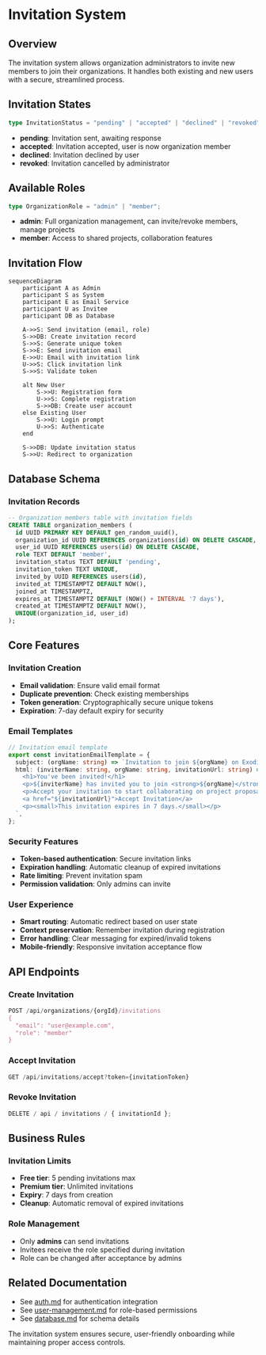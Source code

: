 # Invitation System

## Overview

The invitation system allows organization administrators to invite new members to join their organizations. It handles both existing and new users with a secure, streamlined process.

## Invitation States

```typescript
type InvitationStatus = "pending" | "accepted" | "declined" | "revoked";
```

- **pending**: Invitation sent, awaiting response
- **accepted**: Invitation accepted, user is now organization member
- **declined**: Invitation declined by user
- **revoked**: Invitation cancelled by administrator

## Available Roles

```typescript
type OrganizationRole = "admin" | "member";
```

- **admin**: Full organization management, can invite/revoke members, manage projects
- **member**: Access to shared projects, collaboration features

## Invitation Flow

```mermaid
sequenceDiagram
    participant A as Admin
    participant S as System
    participant E as Email Service
    participant U as Invitee
    participant DB as Database

    A->>S: Send invitation (email, role)
    S->>DB: Create invitation record
    S->>S: Generate unique token
    S->>E: Send invitation email
    E->>U: Email with invitation link
    U->>S: Click invitation link
    S->>S: Validate token

    alt New User
        S->>U: Registration form
        U->>S: Complete registration
        S->>DB: Create user account
    else Existing User
        S->>U: Login prompt
        U->>S: Authenticate
    end

    S->>DB: Update invitation status
    S->>U: Redirect to organization
```

## Database Schema

### Invitation Records

```sql
-- Organization members table with invitation fields
CREATE TABLE organization_members (
  id UUID PRIMARY KEY DEFAULT gen_random_uuid(),
  organization_id UUID REFERENCES organizations(id) ON DELETE CASCADE,
  user_id UUID REFERENCES users(id) ON DELETE CASCADE,
  role TEXT DEFAULT 'member',
  invitation_status TEXT DEFAULT 'pending',
  invitation_token TEXT UNIQUE,
  invited_by UUID REFERENCES users(id),
  invited_at TIMESTAMPTZ DEFAULT NOW(),
  joined_at TIMESTAMPTZ,
  expires_at TIMESTAMPTZ DEFAULT (NOW() + INTERVAL '7 days'),
  created_at TIMESTAMPTZ DEFAULT NOW(),
  UNIQUE(organization_id, user_id)
);
```

## Core Features

### Invitation Creation

- **Email validation**: Ensure valid email format
- **Duplicate prevention**: Check existing memberships
- **Token generation**: Cryptographically secure unique tokens
- **Expiration**: 7-day default expiry for security

### Email Templates

```typescript
// Invitation email template
export const invitationEmailTemplate = {
  subject: (orgName: string) => `Invitation to join ${orgName} on Exodia`,
  html: (inviterName: string, orgName: string, invitationUrl: string) => `
    <h1>You've been invited!</h1>
    <p>${inviterName} has invited you to join <strong>${orgName}</strong> on Exodia.</p>
    <p>Accept your invitation to start collaborating on project proposals.</p>
    <a href="${invitationUrl}">Accept Invitation</a>
    <p><small>This invitation expires in 7 days.</small></p>
  `,
};
```

### Security Features

- **Token-based authentication**: Secure invitation links
- **Expiration handling**: Automatic cleanup of expired invitations
- **Rate limiting**: Prevent invitation spam
- **Permission validation**: Only admins can invite

### User Experience

- **Smart routing**: Automatic redirect based on user state
- **Context preservation**: Remember invitation during registration
- **Error handling**: Clear messaging for expired/invalid tokens
- **Mobile-friendly**: Responsive invitation acceptance flow

## API Endpoints

### Create Invitation

```typescript
POST /api/organizations/{orgId}/invitations
{
  "email": "user@example.com",
  "role": "member"
}
```

### Accept Invitation

```typescript
GET /api/invitations/accept?token={invitationToken}
```

### Revoke Invitation

```typescript
DELETE / api / invitations / { invitationId };
```

## Business Rules

### Invitation Limits

- **Free tier**: 5 pending invitations max
- **Premium tier**: Unlimited invitations
- **Expiry**: 7 days from creation
- **Cleanup**: Automatic removal of expired invitations

### Role Management

- Only **admins** can send invitations
- Invitees receive the role specified during invitation
- Role can be changed after acceptance by admins

## Related Documentation

- See [auth.md](./auth.md) for authentication integration
- See [user-management.md](./user-management.md) for role-based permissions
- See [database.md](./database.md) for schema details

The invitation system ensures secure, user-friendly onboarding while maintaining proper access controls.

